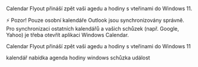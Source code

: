 Calendar Flyout přináší zpět vaši agedu a hodiny s vteřinami do Windows 11.

⚡ Pozor! Pouze osobní kalendáře Outlook jsou synchronizovány správně. Pro synchronizaci ostatních kalendářů a vašich schůzek (např. Google, Yahoo) je třeba otevřít aplikaci Windows Calendar.

Calendar Flyout přináší zpět vaši agedu a hodiny s vteřinami do Windows 11

kalendář nabídka agenda hodiny windows schůzka událost